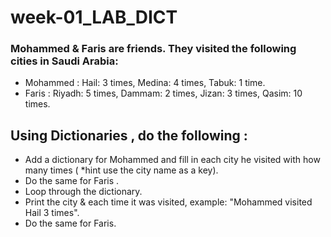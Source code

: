 # week-01_LAB_DICT

### Mohammed & Faris are friends. They visited the following cities in Saudi Arabia:
- Mohammed : Hail: 3 times, Medina: 4 times, Tabuk: 1 time.
- Faris : Riyadh: 5 times, Dammam: 2 times, Jizan: 3 times, Qasim: 10 times.


## Using Dictionaries , do the following :
- Add a dictionary for Mohammed and fill in each city he visited with how many times ( *hint use the city name as a key).
- Do the same for Faris .
- Loop through the dictionary.
- Print the city & each time it was visited, example: "Mohammed visited Hail 3 times".
- Do the same for Faris.
